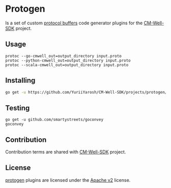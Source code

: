 # Protogen

Is a set of custom [protocol buffers]() code generator plugins for the [CM-Well-SDK](https://github.com/YuriiYarosh/CM-Well-SDK) project.

## Usage

```
protoc --go-cmwell_out=output_directory input.proto
protoc --python-cmwell_out=output_directory input.proto
protoc --scala-cmwell_out=output_directory input.proto
```

## Installing

```bash
go get -u https://github.com/YuriiYarosh/CM-Well-SDK/projects/protogen/cmd/...
```

## Testing

```
go get -u github.com/smartystreets/goconvey
goconvey
```

## Contribution

Contribution terms are shared with [CM-Well-SDK]() project.

## License

[protogen](.) plugins are licensed under the [Apache v2]() license.